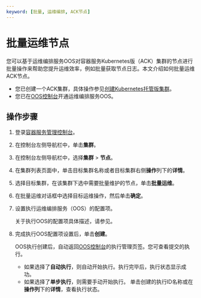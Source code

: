```yaml
---
keyword: [批量, 运维编排, ACK节点]
---
```


# 批量运维节点

您可以基于运维编排服务OOS对容器服务Kubernetes版（ACK）集群的节点进行批量操作来帮助您提升运维效率，例如批量获取节点日志。本文介绍如何批量运维ACK节点。

-   您已创建一个ACK集群，具体操作参见[创建Kubernetes托管版集群](/intl.zh-CN/Kubernetes集群用户指南/集群管理/创建集群/创建Kubernetes托管版集群.md)。
-   您已在[OOS控制台](https://partners-intl.aliyun.com/login-required#/oos)开通运维编排服务OOS。

## 操作步骤

1.  登录[容器服务管理控制台](https://cs.console.aliyun.com)。

2.  在控制台左侧导航栏中，单击**集群**。

3.  在控制台左侧导航栏中，选择**集群** \> **节点**。

4.  在集群列表页面中，单击目标集群名称或者目标集群右侧**操作**列下的**详情**。

5.  选择目标集群，在该集群下选中需要批量维护的节点，单击**批量运维**。

6.  在批量运维对话框中选择目标运维操作，然后单击**确定**。

7.  设置执行运维编排服务（OOS）的配置项。

    关于执行OOS的配置项具体描述，请参见。

8.  完成执行OOS配置项设置后，单击**创建**。

    OOS执行创建后，自动返回[OOS控制台](https://partners-intl.aliyun.com/login-required#/oos)的执行管理页签。您可查看提交的执行。

    -   如果选择了**自动执行**，则自动开始执行。执行完毕后，执行状态显示成功。
    -   如果选择了**单步执行**，则需要手动开始执行。
    单击创建的执行ID名称或在**操作列**下的**详情**，查看执行状态。


